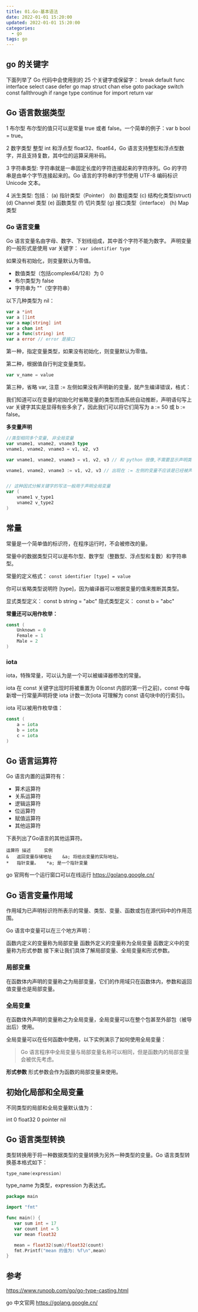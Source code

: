 ```yaml
---
title: 01.Go-基本语法
date: 2022-01-01 15:20:00
updated: 2022-01-01 15:20:00
categories:
  - go
tags: go
---
```


## go 的关键字

下面列举了 Go 代码中会使用到的 25 个关键字或保留字：
break default func interface select
case defer go map struct
chan else goto package switch
const fallthrough if range type
continue for import return var

## Go 语言数据类型

1 布尔型
布尔型的值只可以是常量 true 或者 false。一个简单的例子：var b bool = true。

2 数字类型
整型 int 和浮点型 float32、float64，Go 语言支持整型和浮点型数字，并且支持复数，其中位的运算采用补码。

3 字符串类型:
字符串就是一串固定长度的字符连接起来的字符序列。Go 的字符串是由单个字节连接起来的。Go 语言的字符串的字节使用 UTF-8 编码标识 Unicode 文本。

4 派生类型:
包括：
(a) 指针类型（Pointer）
(b) 数组类型
(c) 结构化类型(struct)
(d) Channel 类型
(e) 函数类型
(f) 切片类型
(g) 接口类型（interface）
(h) Map 类型

### Go 语言变量

Go 语言变量名由字母、数字、下划线组成，其中首个字符不能为数字。
声明变量的一般形式是使用 var 关键字：
`var identifier type`

如果没有初始化，则变量默认为零值。

* 数值类型（包括complex64/128）为 0
* 布尔类型为 false
* 字符串为 ""（空字符串）

以下几种类型为 nil：

```go
var a *int
var a []int
var a map[string] int
var a chan int
var a func(string) int
var a error // error 是接口
```

第一种，指定变量类型，如果没有初始化，则变量默认为零值。

第二种，根据值自行判定变量类型。

```go
var v_name = value
```

第三种，省略 var, 注意 := 左侧如果没有声明新的变量，就产生编译错误，格式：

我们知道可以在变量的初始化时省略变量的类型而由系统自动推断，声明语句写上 var 关键字其实是显得有些多余了，因此我们可以将它们简写为 a := 50 或 b := false。

**多变量声明**

```go
//类型相同多个变量, 非全局变量
var vname1, vname2, vname3 type
vname1, vname2, vname3 = v1, v2, v3

var vname1, vname2, vname3 = v1, v2, v3 // 和 python 很像,不需要显示声明类型，自动推断

vname1, vname2, vname3 := v1, v2, v3 // 出现在 := 左侧的变量不应该是已经被声明过的，否则会导致编译错误


// 这种因式分解关键字的写法一般用于声明全局变量
var (
    vname1 v_type1
    vname2 v_type2
)
```

## 常量

常量是一个简单值的标识符，在程序运行时，不会被修改的量。

常量中的数据类型只可以是布尔型、数字型（整数型、浮点型和复数）和字符串型。

常量的定义格式：
`const identifier [type] = value`

你可以省略类型说明符 [type]，因为编译器可以根据变量的值来推断其类型。

显式类型定义： const b string = "abc"
隐式类型定义： const b = "abc"

**常量还可以用作枚举：**

```go
const (
    Unknown = 0
    Female = 1
    Male = 2
)
```

### iota

iota，特殊常量，可以认为是一个可以被编译器修改的常量。

iota 在 const 关键字出现时将被重置为 0(const 内部的第一行之前)，const 中每新增一行常量声明将使 iota 计数一次(iota 可理解为 const 语句块中的行索引)。

iota 可以被用作枚举值：

```go
const (
    a = iota
    b = iota
    c = iota
)
```

## Go 语言运算符

Go 语言内置的运算符有：

* 算术运算符
* 关系运算符
* 逻辑运算符
* 位运算符
* 赋值运算符
* 其他运算符

下表列出了Go语言的其他运算符。

```text
运算符	描述	   实例
&	返回变量存储地址	&a; 将给出变量的实际地址。
*	指针变量。	*a; 是一个指针变量
```

go 官网有一个运行窗口可以在线运行
<https://golang.google.cn/>

## Go 语言变量作用域

作用域为已声明标识符所表示的常量、类型、变量、函数或包在源代码中的作用范围。

Go 语言中变量可以在三个地方声明：

函数内定义的变量称为局部变量
函数外定义的变量称为全局变量
函数定义中的变量称为形式参数
接下来让我们具体了解局部变量、全局变量和形式参数。

### 局部变量

在函数体内声明的变量称之为局部变量，它们的作用域只在函数体内，参数和返回值变量也是局部变量。

### 全局变量

在函数体外声明的变量称之为全局变量，全局变量可以在整个包甚至外部包（被导出后）使用。

全局变量可以在任何函数中使用，以下实例演示了如何使用全局变量：

> Go 语言程序中全局变量与局部变量名称可以相同，但是函数内的局部变量会被优先考虑。

**形式参数**
形式参数会作为函数的局部变量来使用。

## 初始化局部和全局变量

不同类型的局部和全局变量默认值为：

int	0
float32	0
pointer	nil

## Go 语言类型转换

类型转换用于将一种数据类型的变量转换为另外一种类型的变量。Go 语言类型转换基本格式如下：

```go
type_name(expression)
```

type_name 为类型，expression 为表达式。

```go
package main

import "fmt"

func main() {
   var sum int = 17
   var count int = 5
   var mean float32

   mean = float32(sum)/float32(count)
   fmt.Printf("mean 的值为: %f\n",mean)
}
```

## 参考

<https://www.runoob.com/go/go-type-casting.html>

go 中文官网
<https://golang.google.cn/>
